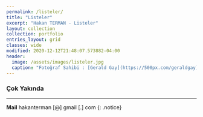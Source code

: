 ```yaml
---
permalink: /listeler/
title: "Listeler"
excerpt: "Hakan TERMAN - Listeler"
layout: collection
collection: portfolio
entries_layout: grid
classes: wide
modified: 2020-12-12T21:48:07.573882-04:00
header:
  image: /assets/images/listeler.jpg
  caption: "Fotoğraf Sahibi : [Gerald Gay](https://500px.com/geraldgay)"
---
```


### Çok Yakında

---
**Mail** hakanterman [@] gmail [.] com
{: .notice}
